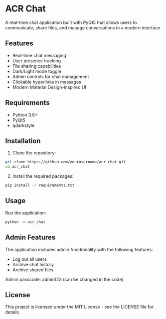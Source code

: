 # ACR Chat

A real-time chat application built with PyQt5 that allows users to communicate, share files, and manage conversations in a modern interface.

## Features

- Real-time chat messaging
- User presence tracking
- File sharing capabilities
- Dark/Light mode toggle
- Admin controls for chat management
- Clickable hyperlinks in messages
- Modern Material Design-inspired UI

## Requirements

- Python 3.8+
- PyQt5
- qdarkstyle

## Installation

1. Clone the repository:
```bash
git clone https://github.com/yourusername/acr_chat.git
cd acr_chat
```

2. Install the required packages:
```bash
pip install -r requirements.txt
```

## Usage

Run the application:
```bash
python -m acr_chat
```

## Admin Features

The application includes admin functionality with the following features:
- Log out all users
- Archive chat history
- Archive shared files

Admin passcode: admin123 (can be changed in the code)

## License

This project is licensed under the MIT License - see the LICENSE file for details. 